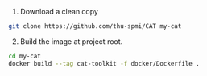 1. Download a clean copy

```sh
git clone https://github.com/thu-spmi/CAT my-cat
```

2. Build the image at project root.
```sh
cd my-cat
docker build --tag cat-toolkit -f docker/Dockerfile .
```
